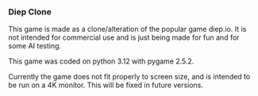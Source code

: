 ### Diep Clone

This game is made as a clone/alteration of the popular game diep.io. It is not intended for commercial use and is just being made for fun and for some AI testing.

This game was coded on python 3.12 with pygame 2.5.2.

Currently the game does not fit properly to screen size, and is intended to be run on a 4K monitor. This will be fixed in future versions.
